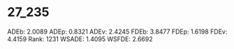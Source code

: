 # 27_235

ADEb: 2.0089
ADEp: 0.8321
ADEv: 2.4245
FDEb: 3.8477
FDEp: 1.6198
FDEv: 4.4159
Rank: 1231
WSADE: 1.4095
WSFDE: 2.6692